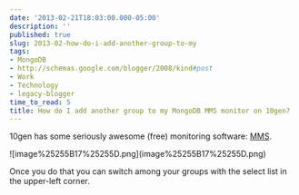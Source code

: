 ```yaml
---
date: '2013-02-21T18:03:00.000-05:00'
description: ''
published: true
slug: 2013-02-how-do-i-add-another-group-to-my
tags:
- MongoDB
- http://schemas.google.com/blogger/2008/kind#post
- Work
- Technology
- legacy-blogger
time_to_read: 5
title: How do I add another group to my MongoDB MMS monitor on 10gen?
---
```


<p>10gen has some seriously awesome (free) monitoring software: <a href="http://www.10gen.com/products/mongodb-monitoring-service">MMS</a>.</p> <p>![image%25255B17%25255D.png](image%25255B17%25255D.png)</p> <p>Once you do that you can switch among your groups with the select list in the upper-left corner. </p>
